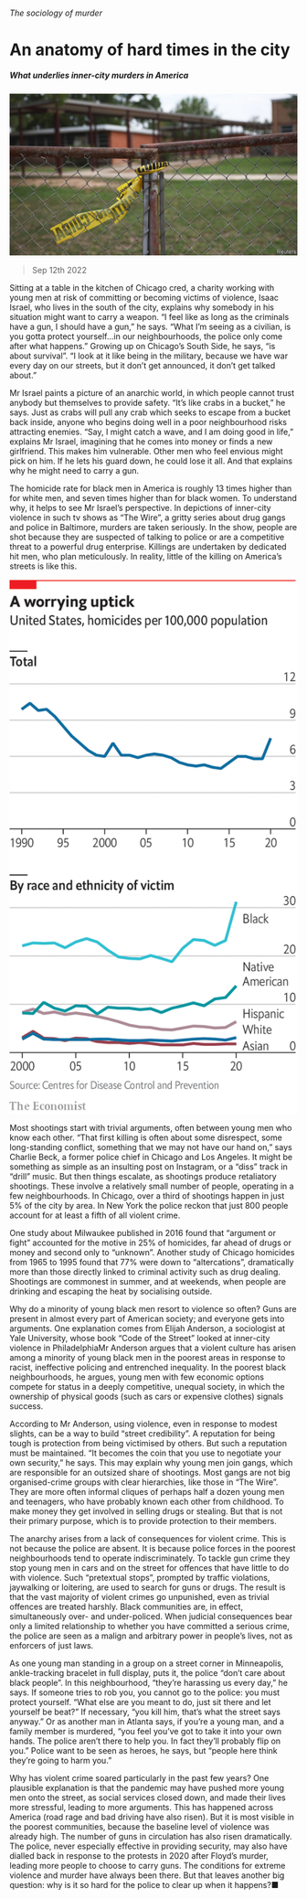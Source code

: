 ###### The sociology of murder

# An anatomy of hard times in the city 

##### What underlies inner-city murders in America 

![image](images/20220917_SRP032.jpg) 

> Sep 12th 2022 

Sitting at a table in the kitchen of Chicago cred, a charity working with young men at risk of committing or becoming victims of violence, Isaac Israel, who lives in the south of the city, explains why somebody in his situation might want to carry a weapon. “I feel like as long as the criminals have a gun, I should have a gun,” he says. “What I’m seeing as a civilian, is you gotta protect yourself…in our neighbourhoods, the police only come after what happens.” Growing up on Chicago’s South Side, he says, “is about survival”. “I look at it like being in the military, because we have war every day on our streets, but it don’t get announced, it don’t get talked about.”

Mr Israel paints a picture of an anarchic world, in which people cannot trust anybody but themselves to provide safety. “It’s like crabs in a bucket,” he says. Just as crabs will pull any crab which seeks to escape from a bucket back inside, anyone who begins doing well in a poor neighbourhood risks attracting enemies. “Say, I might catch a wave, and I am doing good in life,” explains Mr Israel, imagining that he comes into money or finds a new girlfriend. This makes him vulnerable. Other men who feel envious might pick on him. If he lets his guard down, he could lose it all. And that explains why he might need to carry a gun.

The homicide rate for black men in America is roughly 13 times higher than for white men, and seven times higher than for black women. To understand why, it helps to see Mr Israel’s perspective. In depictions of inner-city violence in such tv shows as “The Wire”, a gritty series about drug gangs and police in Baltimore, murders are taken seriously. In the show, people are shot because they are suspected of talking to police or are a competitive threat to a powerful drug enterprise. Killings are undertaken by dedicated hit men, who plan meticulously. In reality, little of the killing on America’s streets is like this. 

![image](images/20220917_SRC527.png) 


Most shootings start with trivial arguments, often between young men who know each other. “That first killing is often about some disrespect, some long-standing conflict, something that we may not have our hand on,” says Charlie Beck, a former police chief in Chicago and Los Angeles. It might be something as simple as an insulting post on Instagram, or a “diss” track in “drill” music. But then things escalate, as shootings produce retaliatory shootings. These involve a relatively small number of people, operating in a few neighbourhoods. In Chicago, over a third of shootings happen in just 5% of the city by area. In New York the police reckon that just 800 people account for at least a fifth of all violent crime.

One study about Milwaukee published in 2016 found that “argument or fight” accounted for the motive in 25% of homicides, far ahead of drugs or money and second only to “unknown”. Another study of Chicago homicides from 1965 to 1995 found that 77% were down to “altercations”, dramatically more than those directly linked to criminal activity such as drug dealing. Shootings are commonest in summer, and at weekends, when people are drinking and escaping the heat by socialising outside.

Why do a minority of young black men resort to violence so often? Guns are present in almost every part of American society; and everyone gets into arguments. One explanation comes from Elijah Anderson, a sociologist at Yale University, whose book “Code of the Street” looked at inner-city violence in PhiladelphiaMr Anderson argues that a violent culture has arisen among a minority of young black men in the poorest areas in response to racist, ineffective policing and entrenched inequality. In the poorest black neighbourhoods, he argues, young men with few economic options compete for status in a deeply competitive, unequal society, in which the ownership of physical goods (such as cars or expensive clothes) signals success.

According to Mr Anderson, using violence, even in response to modest slights, can be a way to build “street credibility”. A reputation for being tough is protection from being victimised by others. But such a reputation must be maintained. “It becomes the coin that you use to negotiate your own security,” he says. This may explain why young men join gangs, which are responsible for an outsized share of shootings. Most gangs are not big organised-crime groups with clear hierarchies, like those in “The Wire”. They are more often informal cliques of perhaps half a dozen young men and teenagers, who have probably known each other from childhood. To make money they get involved in selling drugs or stealing. But that is not their primary purpose, which is to provide protection to their members.

The anarchy arises from a lack of consequences for violent crime. This is not because the police are absent. It is because police forces in the poorest neighbourhoods tend to operate indiscriminately. To tackle gun crime they stop young men in cars and on the street for offences that have little to do with violence. Such “pretextual stops”, prompted by traffic violations, jaywalking or loitering, are used to search for guns or drugs. The result is that the vast majority of violent crimes go unpunished, even as trivial offences are treated harshly. Black communities are, in effect, simultaneously over- and under-policed. When judicial consequences bear only a limited relationship to whether you have committed a serious crime, the police are seen as a malign and arbitrary power in people’s lives, not as enforcers of just laws. 

As one young man standing in a group on a street corner in Minneapolis, ankle-tracking bracelet in full display, puts it, the police “don’t care about black people”. In this neighbourhood, “they’re harassing us every day,” he says. If someone tries to rob you, you cannot go to the police: you must protect yourself. “What else are you meant to do, just sit there and let yourself be beat?” If necessary, “you kill him, that’s what the street says anyway.” Or as another man in Atlanta says, if you’re a young man, and a family member is murdered, “you feel you’ve got to take it into your own hands. The police aren’t there to help you. In fact they’ll probably flip on you.” Police want to be seen as heroes, he says, but “people here think they’re going to harm you.”

Why has violent crime soared particularly in the past few years? One plausible explanation is that the pandemic may have pushed more young men onto the street, as social services closed down, and made their lives more stressful, leading to more arguments. This has happened across America (road rage and bad driving have also risen). But it is most visible in the poorest communities, because the baseline level of violence was already high. The number of guns in circulation has also risen dramatically. The police, never especially effective in providing security, may also have dialled back in response to the protests in 2020 after Floyd’s murder, leading more people to choose to carry guns. The conditions for extreme violence and murder have always been there. But that leaves another big question: why is it so hard for the police to clear up when it happens?■

